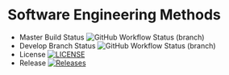 # Software Engineering Methods
* Master Build Status ![GitHub Workflow Status (branch)](https://img.shields.io/github/actions/workflow/status/sbanks716napier/sem/.github/workflows/main.yml?branch=master)
* Develop Branch Status ![GitHub Workflow Status (branch)](https://img.shields.io/github/actions/workflow/status/sbanks716napier/sem/.github/workflows/main.yml?branch=develop)
* License [![LICENSE](https://img.shields.io/github/license/sbanks716napier/sem.svg?style=flat-square)](https://github.com/sbanks716napier/sem/blob/master/LICENSE)
* Release [![Releases](https://img.shields.io/github/release/sbanks716napier/sem/all.svg?style=flat-square)](https://github.com/sbanks716napier/sem/releases)
